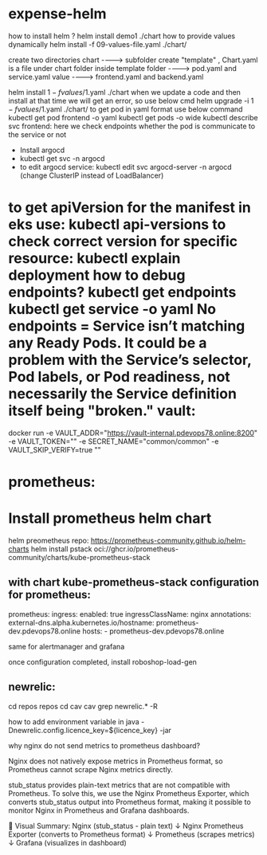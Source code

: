 # expense-helm


how to install helm ?
helm install demo1 ./chart
how to provide values dynamically
helm install -f 09-values-file.yaml ./chart/

create two directories 
chart ----> subfolder create "template" , Chart.yaml is a file under chart folder
inside template folder ----> pod.yaml and service.yaml
value ----> frontend.yaml and backend.yaml

helm install $1 -f values/$1.yaml ./chart
when we update a code and then install at that time we will get an error, so use below cmd
helm upgrade -i $1 -f values/$1.yaml ./chart/
to get pod in yaml format use below command
kubectl get pod frontend -o yaml
kubectl get pods -o wide
kubectl describe svc frontend: here we check endpoints whether the pod is communicate to the service or not
* Install argocd 
* kubectl get svc -n argocd
* to edit argocd service: kubectl edit svc argocd-server -n argocd   (change ClusterIP instead of LoadBalancer)

to get apiVersion for the manifest in eks use:
kubectl api-versions
to check correct version for specific resource:
kubectl explain deployment
how to debug endpoints?
kubectl get endpoints <service-name>
kubectl get service <service-name> -o yaml
No endpoints = Service isn’t matching any Ready Pods.
It could be a problem with the Service’s selector, Pod labels, or Pod readiness, not necessarily the Service definition itself being "broken."
vault:
=====
docker run -e VAULT_ADDR="https://vault-internal.pdevops78.online:8200" -e VAULT_TOKEN="" -e SECRET_NAME="common/common" -e VAULT_SKIP_VERIFY=true "<image-d>"


prometheus:
============
Install prometheus helm chart
=============================
helm preometheus repo: https://prometheus-community.github.io/helm-charts
helm install pstack oci://ghcr.io/prometheus-community/charts/kube-prometheus-stack 

with chart kube-prometheus-stack
configuration for prometheus:
--------------------------------
prometheus:
  ingress:
     enabled: true
     ingressClassName: nginx
     annotations:
        external-dns.alpha.kubernetes.io/hostname: prometheus-dev.pdevops78.online
     hosts: 
      - prometheus-dev.pdevops78.online

same for alertmanager and grafana

once configuration completed, install roboshop-load-gen


newrelic:
---------
cd repos
repos cd cav
cav grep newrelic.* -R

how to add environment variable in java 
-Dnewrelic.config.licence_key=${licence_key} -jar 



why nginx do not send metrics to prometheus dashboard?

Nginx does not natively expose metrics in Prometheus format, so Prometheus cannot scrape Nginx metrics directly.

stub_status provides plain-text metrics that are not compatible with Prometheus.
To solve this, we use the Nginx Prometheus Exporter, which converts stub_status output into Prometheus format, making it possible to monitor Nginx in Prometheus and Grafana dashboards.

🔁 Visual Summary:
Nginx (stub_status - plain text)
↓
Nginx Prometheus Exporter (converts to Prometheus format)
↓
Prometheus (scrapes metrics)
↓
Grafana (visualizes in dashboard)


     

   

